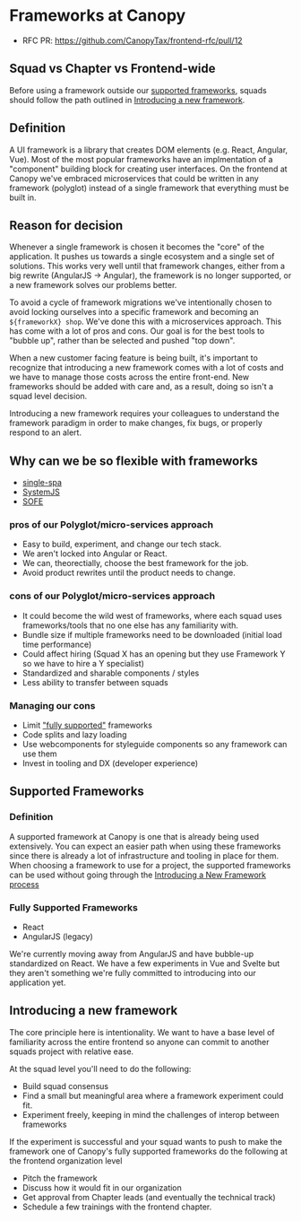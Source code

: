 # Frameworks at Canopy
- RFC PR: https://github.com/CanopyTax/frontend-rfc/pull/12

## Squad vs Chapter vs Frontend-wide
Before using a framework outside our [supported frameworks](#supported-frameworks), squads should follow the path outlined 
in [Introducing a new framework](#introducing-a-new-framework).

## Definition
A UI framework is a library that creates DOM elements (e.g. React, Angular, Vue). Most of the most popular frameworks have an
implmentation of a "component" building block for creating user interfaces. On the frontend at Canopy we've embraced 
microservices that could be written in any framework (polyglot) instead of a single framework that everything must be built in.

## Reason for decision
Whenever a single framework is chosen it becomes the "core" of the application. It pushes us towards a single ecosystem and 
a single set of solutions. This works very well until that framework changes, either from a big rewrite (AngularJS -> Angular), 
the framework is no longer supported, or a new framework solves our problems better.

To avoid a cycle of framework migrations we've intentionally chosen to avoid locking ourselves into a specific framework and 
becoming an `${frameworkX} shop`. We've done this with a microservices approach. This has come with a lot of pros and cons. 
Our goal is for the best tools to "bubble up", rather than be selected and pushed "top down".

When a new customer facing feature is being built, it's important to recognize that introducing a new framework comes with a 
lot of costs and we have to manage those costs across the entire front-end. New frameworks should be added with care and, as a 
result, doing so isn't a squad level decision.

Introducing a new framework requires your colleagues to understand the framework paradigm in order to make changes, fix bugs, or properly 
respond to an alert.

## Why can we be so flexible with frameworks
- [single-spa](https://github.com/CanopyTax/single-spa)
- [SystemJS](https://github.com/systemjs/systemjs)
- [SOFE](https://github.com/CanopyTax/sofe)

### pros of our Polyglot/micro-services approach
- Easy to build, experiment, and change our tech stack.
- We aren't locked into Angular or React.
- We can, theorectially, choose the best framework for the job.
- Avoid product rewrites until the product needs to change.

### cons of our Polyglot/micro-services approach
- It could become the wild west of frameworks, where each squad uses frameworks/tools that no one else has any familiarity with.
- Bundle size if multiple frameworks need to be downloaded (initial load time performance)
- Could affect hiring (Squad X has an opening but they use Framework Y so we have to hire a Y specialist)
- Standardized and sharable components / styles
- Less ability to transfer between squads

### Managing our cons
- Limit ["fully supported"](supported-frameworks) frameworks
- Code splits and lazy loading
- Use webcomponents for styleguide components so any framework can use them
- Invest in tooling and DX (developer experience)

## Supported Frameworks
### Definition
A supported framework at Canopy is one that is already being used extensively. You can expect an easier path when using these 
frameworks since there is already a lot of infrastructure and tooling in place for them. When choosing a framework to use 
for a project, the supported frameworks can be used without going through the [Introducing a New Framework process](#introducing-a-new-framework)
### Fully Supported Frameworks
- React
- AngularJS (legacy)

We're currently moving away from AngularJS and have bubble-up standardized on React. We have a few experiments in Vue and 
Svelte but they aren't something we're fully committed to introducing into our application yet.

## Introducing a new framework
The core principle here is intentionality. We want to have a base level of familiarity across the entire frontend so anyone 
can commit to another squads project with relative ease.

At the squad level you'll need to do the following:
- Build squad consensus
- Find a small but meaningful area where a framework experiment could fit.
- Experiment freely, keeping in mind the challenges of interop between frameworks

If the experiment is successful and your squad wants to push to make the framework one of Canopy's fully supported frameworks 
do the following at the frontend organization level
- Pitch the framework
- Discuss how it would fit in our organization
- Get approval from Chapter leads (and eventually the technical track)
- Schedule a few trainings with the frontend chapter.
